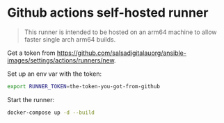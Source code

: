 # Github actions self-hosted runner

> This runner is intended to be hosted on an arm64 machine to allow faster
> single arch arm64 builds.


Get a token from https://github.com/salsadigitalauorg/ansible-images/settings/actions/runners/new.

Set up an env var with the token:
```sh
export RUNNER_TOKEN=the-token-you-got-from-github
```

Start the runner:
```sh
docker-compose up -d --build
```
